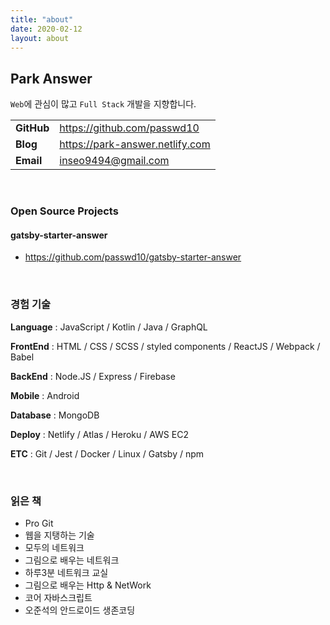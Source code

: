 ```yaml
---
title: "about"
date: 2020-02-12
layout: about
---
```


## Park Answer

`Web`에 관심이 많고 `Full Stack` 개발을 지향합니다.

|             |                                 |
|:------------| :------------------------------ |
| **GitHub**  | https://github.com/passwd10     |
| **Blog**    | https://park-answer.netlify.com |
| **Email**   | inseo9494@gmail.com             |

<br />

### Open Source Projects

#### **gatsby-starter-answer**

- https://github.com/passwd10/gatsby-starter-answer

<br />

### 경험 기술

**Language** : JavaScript / Kotlin / Java / GraphQL

**FrontEnd** : HTML / CSS / SCSS / styled components / ReactJS / Webpack / Babel

**BackEnd** : Node.JS / Express / Firebase

**Mobile** : Android

**Database** : MongoDB

**Deploy** : Netlify / Atlas / Heroku / AWS EC2

**ETC** : Git / Jest / Docker / Linux / Gatsby / npm

<br />

### 읽은 책

- Pro Git
- 웹을 지탱하는 기술
- 모두의 네트워크
- 그림으로 배우는 네트워크
- 하루3분 네트워크 교실
- 그림으로 배우는 Http & NetWork
- 코어 자바스크립트
- 오준석의 안드로이드 생존코딩
